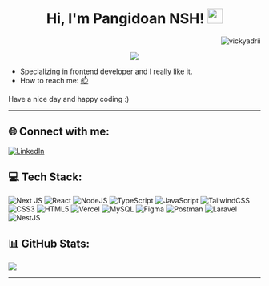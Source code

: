 <h1 align="center">
Hi, I'm Pangidoan NSH!
  <img src="https://media.giphy.com/media/hvRJCLFzcasrR4ia7z/giphy.gif" width="30">
</h1>
<img src="https://komarev.com/ghpvc/?username=vickyadri29&label=Profile%20Views&color=0e75b6&style=flat" align='right' alt="vickyadrii" />
<br/>
<p align="center">
  <a href="https://github.com/DenverCoder1/readme-typing-svg"><img src="https://readme-typing-svg.herokuapp.com?lines=Welcome+to+my+Github+Profile+:);Information+Technology+Student;Frontend+Enthusiast&center=true&width=380&height=45"></a>
</p>


- Specializing in frontend developer and I really like it.
- How to reach me: <a href="mailto:pangidoanhrp13@gmail.com">📫</a>

Have a nice day and happy coding :)
<hr>


## 🌐 Connect with me:
[![LinkedIn](https://img.shields.io/badge/LinkedIn-%230077B5.svg?logo=linkedin&logoColor=white)](https://www.linkedin.com/in/pangidoan-nsh/)

## 💻 Tech Stack:
![Next JS](https://img.shields.io/badge/Next-black?style=for-the-badge&logo=next.js&logoColor=white) ![React](https://img.shields.io/badge/react-%2320232a.svg?style=for-the-badge&logo=react&logoColor=%2361DAFB) ![NodeJS](https://img.shields.io/badge/node.js-6DA55F?style=for-the-badge&logo=node.js&logoColor=white) ![TypeScript](https://img.shields.io/badge/typescript-%23007ACC.svg?style=for-the-badge&logo=typescript&logoColor=white) ![JavaScript](https://img.shields.io/badge/javascript-%2320232a.svg?style=for-the-badge&logo=javascript&logoColor=%23F7DF1E) ![TailwindCSS](https://img.shields.io/badge/tailwindcss-%2338B2AC.svg?style=for-the-badge&logo=tailwind-css&logoColor=white) ![CSS3](https://img.shields.io/badge/css3-%231572B6.svg?style=for-the-badge&logo=css3&logoColor=white) ![HTML5](https://img.shields.io/badge/html5-%23E34F26.svg?style=for-the-badge&logo=html5&logoColor=white) ![Vercel](https://img.shields.io/badge/vercel-%23000000.svg?style=for-the-badge&logo=vercel&logoColor=white) ![MySQL](https://img.shields.io/badge/mysql-%2300f.svg?style=for-the-badge&logo=mysql&logoColor=white) ![Figma](https://img.shields.io/badge/figma-%23F24E1E.svg?style=for-the-badge&logo=figma&logoColor=white) ![Postman](https://img.shields.io/badge/Postman-FF6C37?style=for-the-badge&logo=postman&logoColor=white) ![Laravel](https://img.shields.io/badge/Laravel-red?style=for-the-badge&logo=laravel&logoColor=white) ![NestJS](https://img.shields.io/badge/Nest-211D1C?style=for-the-badge&logo=nestjs&logoColor=red)
## 📊 GitHub Stats:
![](https://github-readme-streak-stats.herokuapp.com/?user=vickyadri29&theme=default&hide_border=false)<br/>

<hr>
<!-- Proudly created with GPRM ( https://gprm.itsvg.in ) -->
